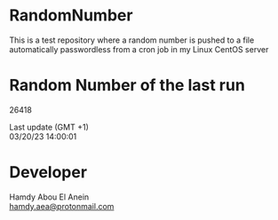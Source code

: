 # RandomNumber    
This is a test repository where a random number is pushed to a file automatically passwordless from a cron job in my Linux CentOS server    
# Random Number of the last run   
26418
      
Last update (GMT +1)    
03/20/23 14:00:01
# Developer    
Hamdy Abou El Anein   
hamdy.aea@protonmail.com
